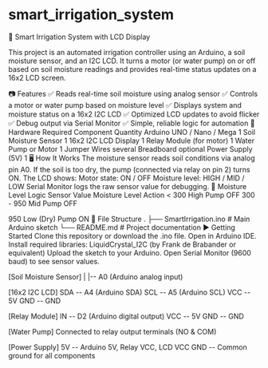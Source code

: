 # smart_irrigation_system
🌱 Smart Irrigation System with LCD Display

This project is an automated irrigation controller using an Arduino, a soil moisture sensor, and an I2C LCD. It turns a motor (or water pump) on or off based on soil moisture readings and provides real-time status updates on a 16x2 LCD screen.

📷 Features ✅ Reads real-time soil moisture using analog sensor ✅ Controls a motor or water pump based on moisture level ✅ Displays system and moisture status on a 16x2 I2C LCD ✅ Optimized LCD updates to avoid flicker ✅ Debug output via Serial Monitor ✅ Simple, reliable logic for automation 🔧 Hardware Required Component Quantity Arduino UNO / Nano / Mega 1 Soil Moisture Sensor 1 16x2 I2C LCD Display 1 Relay Module (for motor) 1 Water Pump or Motor 1 Jumper Wires several Breadboard optional Power Supply (5V) 1 🖥️ How It Works The moisture sensor reads soil conditions via analog pin A0. If the soil is too dry, the pump (connected via relay on pin 2) turns ON. The LCD shows: Motor state: ON / OFF Moisture level: HIGH / MID / LOW Serial Monitor logs the raw sensor value for debugging. 🧪 Moisture Level Logic Sensor Value Moisture Level Action < 300 High Pump OFF 300 - 950 Mid Pump OFF

950 Low (Dry) Pump ON 📂 File Structure . ├── SmartIrrigation.ino # Main Arduino sketch └── README.md # Project documentation ▶️ Getting Started Clone this repository or download the .ino file. Open in Arduino IDE. Install required libraries: LiquidCrystal_I2C (by Frank de Brabander or equivalent) Upload the sketch to your Arduino. Open Serial Monitor (9600 baud) to see sensor values.

[Soil Moisture Sensor] |
|-- A0 (Arduino analog input)

[16x2 I2C LCD] SDA -- A4 (Arduino SDA) SCL -- A5 (Arduino SCL) VCC -- 5V GND -- GND

[Relay Module] IN -- D2 (Arduino digital output) VCC -- 5V GND -- GND

[Water Pump] Connected to relay output terminals (NO & COM)

[Power Supply] 5V -- Arduino 5V, Relay VCC, LCD VCC GND -- Common ground for all components
